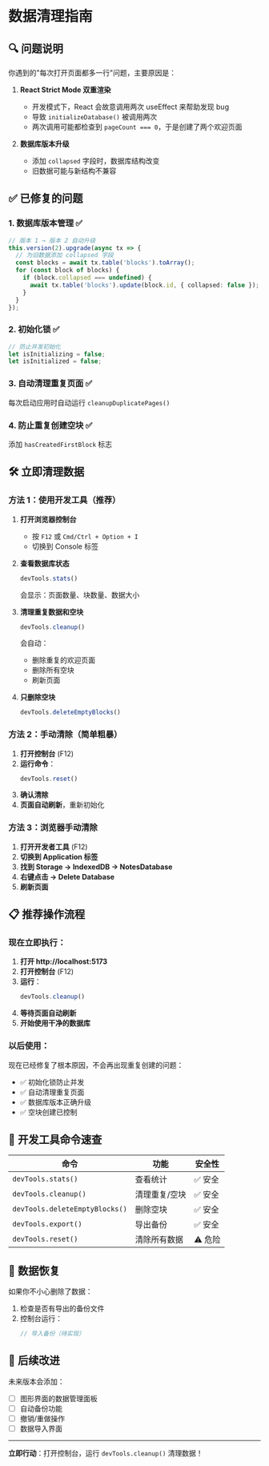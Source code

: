 # 数据清理指南

## 🔍 问题说明

你遇到的"每次打开页面都多一行"问题，主要原因是：

1. **React Strict Mode 双重渲染**
   - 开发模式下，React 会故意调用两次 useEffect 来帮助发现 bug
   - 导致 `initializeDatabase()` 被调用两次
   - 两次调用可能都检查到 `pageCount === 0`，于是创建了两个欢迎页面

2. **数据库版本升级**
   - 添加 `collapsed` 字段时，数据库结构改变
   - 旧数据可能与新结构不兼容

## ✅ 已修复的问题

### 1. 数据库版本管理 ✅
```typescript
// 版本 1 → 版本 2 自动升级
this.version(2).upgrade(async tx => {
  // 为旧数据添加 collapsed 字段
  const blocks = await tx.table('blocks').toArray();
  for (const block of blocks) {
    if (block.collapsed === undefined) {
      await tx.table('blocks').update(block.id, { collapsed: false });
    }
  }
});
```

### 2. 初始化锁 ✅
```typescript
// 防止并发初始化
let isInitializing = false;
let isInitialized = false;
```

### 3. 自动清理重复页面 ✅
每次启动应用时自动运行 `cleanupDuplicatePages()`

### 4. 防止重复创建空块 ✅
添加 `hasCreatedFirstBlock` 标志

## 🛠️ 立即清理数据

### 方法 1：使用开发工具（推荐）

1. **打开浏览器控制台**
   - 按 `F12` 或 `Cmd/Ctrl + Option + I`
   - 切换到 Console 标签

2. **查看数据库状态**
   ```javascript
   devTools.stats()
   ```
   会显示：页面数量、块数量、数据大小

3. **清理重复数据和空块**
   ```javascript
   devTools.cleanup()
   ```
   会自动：
   - 删除重复的欢迎页面
   - 删除所有空块
   - 刷新页面

4. **只删除空块**
   ```javascript
   devTools.deleteEmptyBlocks()
   ```

### 方法 2：手动清除（简单粗暴）

1. **打开控制台** (F12)
2. **运行命令**：
   ```javascript
   devTools.reset()
   ```
3. **确认清除**
4. **页面自动刷新**，重新初始化

### 方法 3：浏览器手动清除

1. **打开开发者工具** (F12)
2. **切换到 Application 标签**
3. **找到 Storage → IndexedDB → NotesDatabase**
4. **右键点击 → Delete Database**
5. **刷新页面**

## 📋 推荐操作流程

### 现在立即执行：

1. **打开 http://localhost:5173**
2. **打开控制台** (F12)
3. **运行**：
   ```javascript
   devTools.cleanup()
   ```
4. **等待页面自动刷新**
5. **开始使用干净的数据库**

### 以后使用：

现在已经修复了根本原因，不会再出现重复创建的问题：
- ✅ 初始化锁防止并发
- ✅ 自动清理重复页面
- ✅ 数据库版本正确升级
- ✅ 空块创建已控制

## 🎯 开发工具命令速查

| 命令 | 功能 | 安全性 |
|------|------|--------|
| `devTools.stats()` | 查看统计 | ✅ 安全 |
| `devTools.cleanup()` | 清理重复/空块 | ✅ 安全 |
| `devTools.deleteEmptyBlocks()` | 删除空块 | ✅ 安全 |
| `devTools.export()` | 导出备份 | ✅ 安全 |
| `devTools.reset()` | 清除所有数据 | ⚠️ 危险 |

## 🔄 数据恢复

如果你不小心删除了数据：

1. 检查是否有导出的备份文件
2. 控制台运行：
   ```javascript
   // 导入备份（待实现）
   ```

## 📝 后续改进

未来版本会添加：
- [ ] 图形界面的数据管理面板
- [ ] 自动备份功能
- [ ] 撤销/重做操作
- [ ] 数据导入界面

---

**立即行动**：打开控制台，运行 `devTools.cleanup()` 清理数据！



